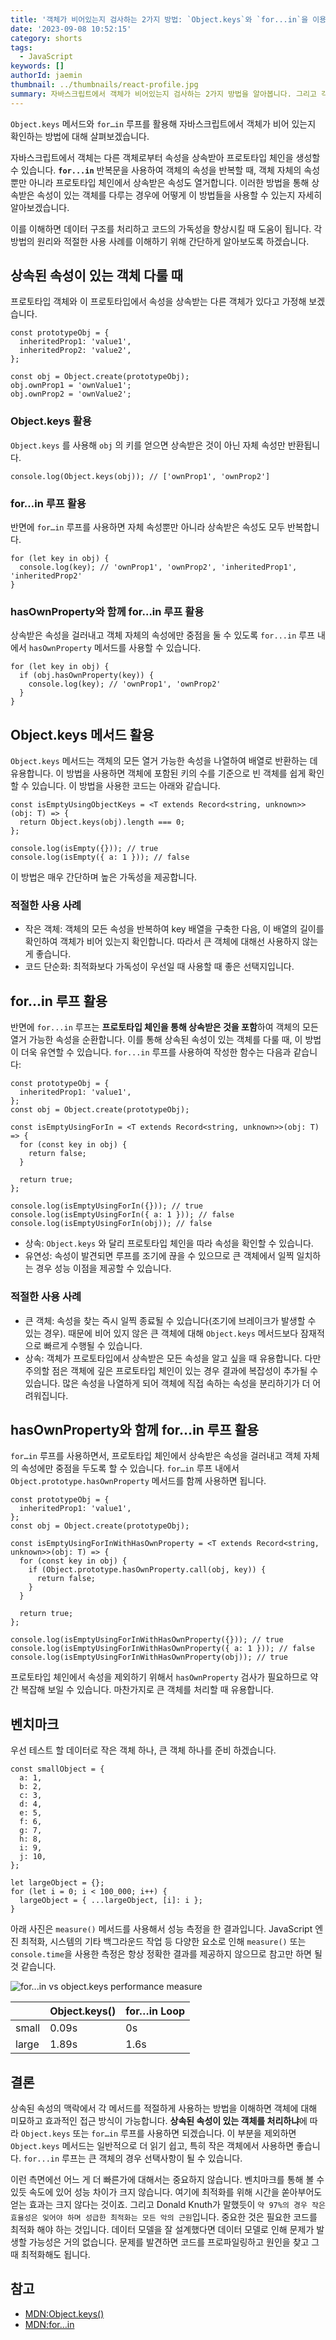 ```yaml
---
title: '객체가 비어있는지 검사하는 2가지 방법: `Object.keys`와 `for...in`을 이용한 접근 방법'
date: '2023-09-08 10:52:15'
category: shorts
tags:
  - JavaScript
keywords: []
authorId: jaemin
thumbnail: ../thumbnails/react-profile.jpg
summary: 자바스크립트에서 객체가 비어있는지 검사하는 2가지 방법을 알아봅니다. 그리고 각 방법을 비교, 분석하며 상황에 따라 사용하는 방법을 명확히 알아봅니다.
---
```


`Object.keys` 메서드와 `for…in` 루프를 활용해 자바스크립트에서 객체가 비어 있는지 확인하는 방법에 대해 살펴보겠습니다.

자바스크립트에서 객체는 다른 객체로부터 속성을 상속받아 프로토타입 체인을 생성할 수 있습니다. **`for...in`** 반복문을 사용하여 객체의 속성을 반복할 때, 객체 자체의 속성 뿐만 아니라 프로토타입 체인에서 상속받은 속성도 열거합니다. 이러한 방법을 통해 상속받은 속성이 있는 객체를 다루는 경우에 어떻게 이 방법들을 사용할 수 있는지 자세히 알아보겠습니다.

이를 이해하면 데이터 구조를 처리하고 코드의 가독성을 향상시킬 때 도움이 됩니다. 각 방법의 원리와 적절한 사용 사례를 이해하기 위해 간단하게 알아보도록 하겠습니다.

## 상속된 속성이 있는 객체 다룰 때

프로토타입 객체와 이 프로토타입에서 속성을 상속받는 다른 객체가 있다고 가정해 보겠습니다.

```tsx
const prototypeObj = {
  inheritedProp1: 'value1',
  inheritedProp2: 'value2',
};

const obj = Object.create(prototypeObj);
obj.ownProp1 = 'ownValue1';
obj.ownProp2 = 'ownValue2';
```

### Object.keys 활용

`Object.keys` 를 사용해 `obj` 의 키를 얻으면 상속받은 것이 아닌 자체 속성만 반환됩니다.

```tsx
console.log(Object.keys(obj)); // ['ownProp1', 'ownProp2']
```

### for…in 루프 활용

반면에 `for…in` 루프를 사용하면 자체 속성뿐만 아니라 상속받은 속성도 모두 반복합니다.

```tsx
for (let key in obj) {
  console.log(key); // 'ownProp1', 'ownProp2', 'inheritedProp1', 'inheritedProp2'
}
```

### hasOwnProperty와 함께 for…in 루프 활용

상속받은 속성을 걸러내고 객체 자체의 속성에만 중점을 둘 수 있도록 `for...in` 루프 내에서 `hasOwnProperty` 메서드를 사용할 수 있습니다.

```tsx
for (let key in obj) {
  if (obj.hasOwnProperty(key)) {
    console.log(key); // 'ownProp1', 'ownProp2'
  }
}
```

## Object.keys 메서드 활용

`Object.keys` 메서드는 객체의 모든 열거 가능한 속성을 나열하여 배열로 반환하는 데 유용합니다. 이 방법을 사용하면 객체에 포함된 키의 수를 기준으로 빈 객체를 쉽게 확인할 수 있습니다. 이 방법을 사용한 코드는 아래와 같습니다.

```tsx
const isEmptyUsingObjectKeys = <T extends Record<string, unknown>>(obj: T) => {
  return Object.keys(obj).length === 0;
};

console.log(isEmpty({})); // true
console.log(isEmpty({ a: 1 })); // false
```

이 방법은 매우 간단하며 높은 가독성을 제공합니다.

### 적절한 사용 사례

- 작은 객체: 객체의 모든 속성을 반복하여 key 배열을 구축한 다음, 이 배열의 길이를 확인하여 객체가 비어 있는지 확인합니다. 따라서 큰 객체에 대해선 사용하지 않는 게 좋습니다.
- 코드 단순화: 최적화보다 가독성이 우선일 때 사용할 때 좋은 선택지입니다.

## for...in 루프 활용

반면에 `for...in` 루프는 **프로토타입 체인을 통해 상속받은 것을 포함**하여 객체의 모든 열거 가능한 속성을 순환합니다. 이를 통해 상속된 속성이 있는 객체를 다룰 때, 이 방법이 더욱 유연할 수 있습니다. `for...in` 루프를 사용하여 작성한 함수는 다음과 같습니다:

```tsx
const prototypeObj = {
  inheritedProp1: 'value1',
};
const obj = Object.create(prototypeObj);

const isEmptyUsingForIn = <T extends Record<string, unknown>>(obj: T) => {
  for (const key in obj) {
    return false;
  }

  return true;
};

console.log(isEmptyUsingForIn({})); // true
console.log(isEmptyUsingForIn({ a: 1 })); // false
console.log(isEmptyUsingForIn(obj)); // false
```

- 상속: `Object.keys` 와 달리 프로토타입 체인을 따라 속성을 확인할 수 있습니다.
- 유연성: 속성이 발견되면 루프를 조기에 끊을 수 있으므로 큰 객체에서 일찍 일치하는 경우 성능 이점을 제공할 수 있습니다.

### 적절한 사용 사례

- 큰 객체: 속성을 찾는 즉시 일찍 종료될 수 있습니다(조기에 브레이크가 발생할 수 있는 경우). 때문에 비어 있지 않은 큰 객체에 대해 `Object.keys` 메서드보다 잠재적으로 빠르게 수행될 수 있습니다.
- 상속: 객체가 프로토타입에서 상속받은 모든 속성을 알고 싶을 때 유용합니다. 다만 주의할 점은 객체에 깊은 프로토타입 체인이 있는 경우 결과에 복잡성이 추가될 수 있습니다. 많은 속성을 나열하게 되어 객체에 직접 속하는 속성을 분리하기가 더 어려워집니다.

## hasOwnProperty와 함께 for...in 루프 활용

`for…in` 루프를 사용하면서, 프로토타입 체인에서 상속받은 속성을 걸러내고 객체 자체의 속성에만 중점을 두도록 할 수 있습니다. `for…in` 루프 내에서 `Object.prototype.hasOwnProperty` 메서드를 함께 사용하면 됩니다.

```tsx
const prototypeObj = {
  inheritedProp1: 'value1',
};
const obj = Object.create(prototypeObj);

const isEmptyUsingForInWithHasOwnProperty = <T extends Record<string, unknown>>(obj: T) => {
  for (const key in obj) {
    if (Object.prototype.hasOwnProperty.call(obj, key)) {
      return false;
    }
  }

  return true;
};

console.log(isEmptyUsingForInWithHasOwnProperty({})); // true
console.log(isEmptyUsingForInWithHasOwnProperty({ a: 1 })); // false
console.log(isEmptyUsingForInWithHasOwnProperty(obj)); // true
```

프로토타입 체인에서 속성을 제외하기 위해서 `hasOwnProperty` 검사가 필요하므로 약간 복잡해 보일 수 있습니다. 마찬가지로 큰 객체를 처리할 때 유용합니다.

## 벤치마크

우선 테스트 할 데이터로 작은 객체 하나, 큰 객체 하나를 준비 하겠습니다.

```tsx
const smallObject = {
  a: 1,
  b: 2,
  c: 3,
  d: 4,
  e: 5,
  f: 6,
  g: 7,
  h: 8,
  i: 9,
  j: 10,
};

let largeObject = {};
for (let i = 0; i < 100_000; i++) {
  largeObject = { ...largeObject, [i]: i };
}
```

아래 사진은 `measure()` 메서드를 사용해서 성능 측정을 한 결과입니다. JavaScript 엔진 최적화, 시스템의 기타 백그라운드 작업 등 다양한 요소로 인해 `measure()` 또는 `console.time`을 사용한 측정은 항상 정확한 결과를 제공하지 않으므로 참고만 하면 될 것 같습니다.

![for...in vs object.keys performance measure](./images/forIn-objectKeys-benchmark.png)

|       | Object.keys() | for…in Loop |
| ----- | ------------- | ----------- |
| small | 0.09s         | 0s          |
| large | 1.89s         | 1.6s        |

## 결론

상속된 속성의 맥락에서 각 메서드를 적절하게 사용하는 방법을 이해하면 객체에 대해 미묘하고 효과적인 접근 방식이 가능합니다. **상속된 속성이 있는 객체를 처리하냐**에 따라 `Object.keys` 또는 `for…in` 루프를 사용하면 되겠습니다. 이 부분을 제외하면 `Object.keys` 메서드는 일반적으로 더 읽기 쉽고, 특히 작은 객체에서 사용하면 좋습니다. `for...in` 루프는 큰 객체의 경우 선택사항이 될 수 있습니다.

이런 측면에선 어느 게 더 빠른가에 대해서는 중요하지 않습니다. 벤치마크를 통해 볼 수 있듯 속도에 있어 성능 차이가 크지 않습니다. 여기에 최적화를 위해 시간을 쏟아부어도 얻는 효과는 크지 않다는 것이죠. 그리고 Donald Knuth가 말했듯이 `약 97%의 경우 작은 효율성은 잊어야 하며 성급한 최적화는 모든 악의 근원`입니다. 중요한 것은 필요한 코드를 최적화 해야 하는 것입니다. 데이터 모델을 잘 설계했다면 데이터 모델로 인해 문제가 발생할 가능성은 거의 없습니다. 문제를 발견하면 코드를 프로파일링하고 원인을 찾고 그때 최적화해도 됩니다.

## 참고

- [MDN:Object.keys()](https://developer.mozilla.org/ko/docs/Web/JavaScript/Reference/Global_Objects/Object/keys)
- [MDN:for…in](https://developer.mozilla.org/ko/docs/Web/JavaScript/Reference/Statements/for...in)
